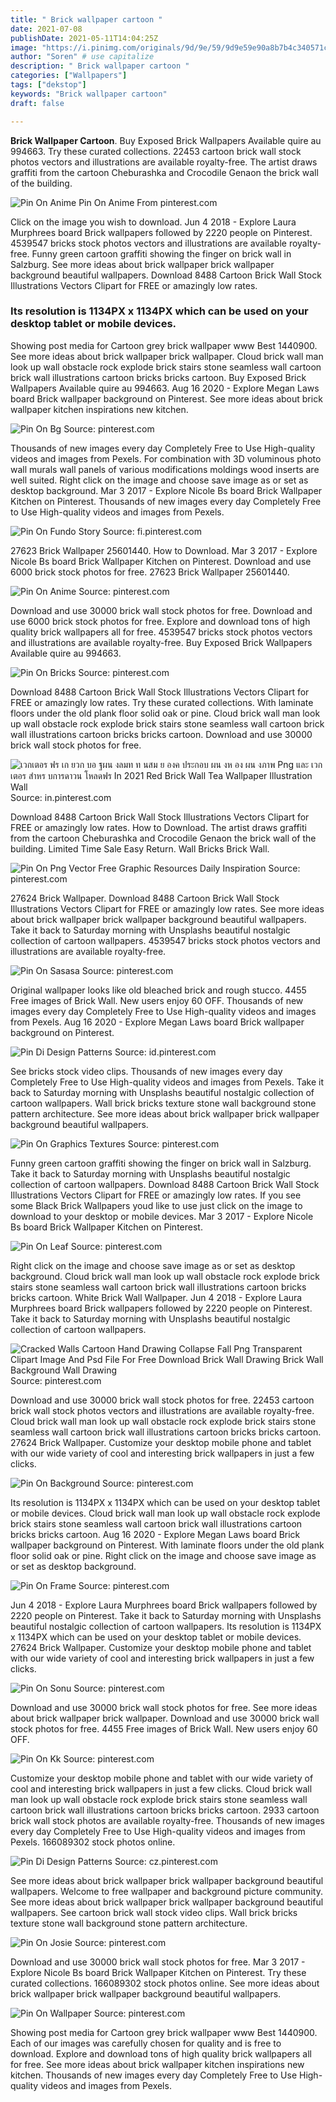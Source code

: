 ```yaml
---
title: " Brick wallpaper cartoon "
date: 2021-07-08
publishDate: 2021-05-11T14:04:25Z
image: "https://i.pinimg.com/originals/9d/9e/59/9d9e59e90a8b7b4c340571ca4f535813.jpg"
author: "Soren" # use capitalize
description: " Brick wallpaper cartoon "
categories: ["Wallpapers"]
tags: ["dekstop"]
keywords: "Brick wallpaper cartoon"
draft: false

---
```



**Brick Wallpaper Cartoon**. Buy Exposed Brick Wallpapers Available quire au 994663. Try these curated collections. 22453 cartoon brick wall stock photos vectors and illustrations are available royalty-free. The artist draws graffiti from the cartoon Cheburashka and Crocodile Genaon the brick wall of the building.

![Pin On Anime](https://i.pinimg.com/originals/6c/53/13/6c531362b29f10daa082ce08955956df.jpg "Pin On Anime")
Pin On Anime From pinterest.com


Click on the image you wish to download. Jun 4 2018 - Explore Laura Murphrees board Brick wallpapers followed by 2220 people on Pinterest. 4539547 bricks stock photos vectors and illustrations are available royalty-free. Funny green cartoon graffiti showing the finger on brick wall in Salzburg. See more ideas about brick wallpaper brick wallpaper background beautiful wallpapers. Download 8488 Cartoon Brick Wall Stock Illustrations Vectors Clipart for FREE or amazingly low rates.

### Its resolution is 1134PX x 1134PX which can be used on your desktop tablet or mobile devices.

Showing post media for Cartoon grey brick wallpaper www Best 1440900. See more ideas about brick wallpaper brick wallpaper. Cloud brick wall man look up wall obstacle rock explode brick stairs stone seamless wall cartoon brick wall illustrations cartoon bricks bricks cartoon. Buy Exposed Brick Wallpapers Available quire au 994663. Aug 16 2020 - Explore Megan Laws board Brick wallpaper background on Pinterest. See more ideas about brick wallpaper kitchen inspirations new kitchen.


![Pin On Bg](https://i.pinimg.com/originals/1e/57/01/1e5701227593dcd5f417cae8fbb0c4be.jpg "Pin On Bg")
Source: pinterest.com

Thousands of new images every day Completely Free to Use High-quality videos and images from Pexels. For combination with 3D voluminous photo wall murals wall panels of various modifications moldings wood inserts are well suited. Right click on the image and choose save image as or set as desktop background. Mar 3 2017 - Explore Nicole Bs board Brick Wallpaper Kitchen on Pinterest. Thousands of new images every day Completely Free to Use High-quality videos and images from Pexels.

![Pin On Fundo Story](https://i.pinimg.com/474x/97/1c/dc/971cdccf8ad74cea93bb0107850427a8.jpg "Pin On Fundo Story")
Source: fi.pinterest.com

27623 Brick Wallpaper 25601440. How to Download. Mar 3 2017 - Explore Nicole Bs board Brick Wallpaper Kitchen on Pinterest. Download and use 6000 brick stock photos for free. 27623 Brick Wallpaper 25601440.

![Pin On Anime](https://i.pinimg.com/originals/6c/53/13/6c531362b29f10daa082ce08955956df.jpg "Pin On Anime")
Source: pinterest.com

Download and use 30000 brick wall stock photos for free. Download and use 6000 brick stock photos for free. Explore and download tons of high quality brick wallpapers all for free. 4539547 bricks stock photos vectors and illustrations are available royalty-free. Buy Exposed Brick Wallpapers Available quire au 994663.

![Pin On Bricks](https://i.pinimg.com/originals/c2/7b/b3/c27bb3378e492baebf67189da87bcbd7.jpg "Pin On Bricks")
Source: pinterest.com

Download 8488 Cartoon Brick Wall Stock Illustrations Vectors Clipart for FREE or amazingly low rates. Try these curated collections. With laminate floors under the old plank floor solid oak or pine. Cloud brick wall man look up wall obstacle rock explode brick stairs stone seamless wall cartoon brick wall illustrations cartoon bricks bricks cartoon. Download and use 30000 brick wall stock photos for free.

![เวกเตอร ฟร เก ยวก บอ ฐผน งลมท ท นสม ย องค ประกอบ ผน งห อง ผน งภาพ Png และ เวกเตอร สำหร บการดาวน โหลดฟร In 2021 Red Brick Wall Tea Wallpaper Illustration Wall](https://i.pinimg.com/474x/bf/0e/a0/bf0ea0160957ef94d6a6125bd9fcea62.jpg "เวกเตอร ฟร เก ยวก บอ ฐผน งลมท ท นสม ย องค ประกอบ ผน งห อง ผน งภาพ Png และ เวกเตอร สำหร บการดาวน โหลดฟร In 2021 Red Brick Wall Tea Wallpaper Illustration Wall")
Source: in.pinterest.com

Download 8488 Cartoon Brick Wall Stock Illustrations Vectors Clipart for FREE or amazingly low rates. How to Download. The artist draws graffiti from the cartoon Cheburashka and Crocodile Genaon the brick wall of the building. Limited Time Sale Easy Return. Wall Bricks Brick Wall.

![Pin On Png Vector Free Graphic Resources Daily Inspiration](https://i.pinimg.com/736x/f0/48/6c/f0486c3d370b09b77391c1dd376eb5c4.jpg "Pin On Png Vector Free Graphic Resources Daily Inspiration")
Source: pinterest.com

27624 Brick Wallpaper. Download 8488 Cartoon Brick Wall Stock Illustrations Vectors Clipart for FREE or amazingly low rates. See more ideas about brick wallpaper brick wallpaper background beautiful wallpapers. Take it back to Saturday morning with Unsplashs beautiful nostalgic collection of cartoon wallpapers. 4539547 bricks stock photos vectors and illustrations are available royalty-free.

![Pin On Sasasa](https://i.pinimg.com/originals/ea/2c/9f/ea2c9f454fc3350368139b8a0cdd8ed3.jpg "Pin On Sasasa")
Source: pinterest.com

Original wallpaper looks like old bleached brick and rough stucco. 4455 Free images of Brick Wall. New users enjoy 60 OFF. Thousands of new images every day Completely Free to Use High-quality videos and images from Pexels. Aug 16 2020 - Explore Megan Laws board Brick wallpaper background on Pinterest.

![Pin Di Design Patterns](https://i.pinimg.com/originals/fe/00/45/fe0045c834c0ba63bf4482f4bb2485b4.jpg "Pin Di Design Patterns")
Source: id.pinterest.com

See bricks stock video clips. Thousands of new images every day Completely Free to Use High-quality videos and images from Pexels. Take it back to Saturday morning with Unsplashs beautiful nostalgic collection of cartoon wallpapers. Wall brick bricks texture stone wall background stone pattern architecture. See more ideas about brick wallpaper brick wallpaper background beautiful wallpapers.

![Pin On Graphics Textures](https://i.pinimg.com/originals/fc/f6/1c/fcf61c590a3c80cd3bd07fef9b5ba2a1.jpg "Pin On Graphics Textures")
Source: pinterest.com

Funny green cartoon graffiti showing the finger on brick wall in Salzburg. Take it back to Saturday morning with Unsplashs beautiful nostalgic collection of cartoon wallpapers. Download 8488 Cartoon Brick Wall Stock Illustrations Vectors Clipart for FREE or amazingly low rates. If you see some Black Brick Wallpapers youd like to use just click on the image to download to your desktop or mobile devices. Mar 3 2017 - Explore Nicole Bs board Brick Wallpaper Kitchen on Pinterest.

![Pin On Leaf](https://i.pinimg.com/originals/d9/7c/fb/d97cfbbcf90c5d12e6ef6495b1fc6f92.jpg "Pin On Leaf")
Source: pinterest.com

Right click on the image and choose save image as or set as desktop background. Cloud brick wall man look up wall obstacle rock explode brick stairs stone seamless wall cartoon brick wall illustrations cartoon bricks bricks cartoon. White Brick Wall Wallpaper. Jun 4 2018 - Explore Laura Murphrees board Brick wallpapers followed by 2220 people on Pinterest. Take it back to Saturday morning with Unsplashs beautiful nostalgic collection of cartoon wallpapers.

![Cracked Walls Cartoon Hand Drawing Collapse Fall Png Transparent Clipart Image And Psd File For Free Download Brick Wall Drawing Brick Wall Background Wall Drawing](https://i.pinimg.com/originals/e3/54/55/e35455377562c67f60427312bccee821.jpg "Cracked Walls Cartoon Hand Drawing Collapse Fall Png Transparent Clipart Image And Psd File For Free Download Brick Wall Drawing Brick Wall Background Wall Drawing")
Source: pinterest.com

Download and use 30000 brick wall stock photos for free. 22453 cartoon brick wall stock photos vectors and illustrations are available royalty-free. Cloud brick wall man look up wall obstacle rock explode brick stairs stone seamless wall cartoon brick wall illustrations cartoon bricks bricks cartoon. 27624 Brick Wallpaper. Customize your desktop mobile phone and tablet with our wide variety of cool and interesting brick wallpapers in just a few clicks.

![Pin On Background](https://i.pinimg.com/originals/50/f3/6a/50f36a03fe3c6f968b015b938e01b438.jpg "Pin On Background")
Source: pinterest.com

Its resolution is 1134PX x 1134PX which can be used on your desktop tablet or mobile devices. Cloud brick wall man look up wall obstacle rock explode brick stairs stone seamless wall cartoon brick wall illustrations cartoon bricks bricks cartoon. Aug 16 2020 - Explore Megan Laws board Brick wallpaper background on Pinterest. With laminate floors under the old plank floor solid oak or pine. Right click on the image and choose save image as or set as desktop background.

![Pin On Frame](https://i.pinimg.com/originals/a3/d5/cf/a3d5cfd48b2bd31603e7bfe51a3bdbe9.jpg "Pin On Frame")
Source: pinterest.com

Jun 4 2018 - Explore Laura Murphrees board Brick wallpapers followed by 2220 people on Pinterest. Take it back to Saturday morning with Unsplashs beautiful nostalgic collection of cartoon wallpapers. Its resolution is 1134PX x 1134PX which can be used on your desktop tablet or mobile devices. 27624 Brick Wallpaper. Customize your desktop mobile phone and tablet with our wide variety of cool and interesting brick wallpapers in just a few clicks.

![Pin On Sonu](https://i.pinimg.com/736x/f0/da/6a/f0da6a27a85c622322e4654a39e434a2.jpg "Pin On Sonu")
Source: pinterest.com

Download and use 30000 brick wall stock photos for free. See more ideas about brick wallpaper brick wallpaper. Download and use 30000 brick wall stock photos for free. 4455 Free images of Brick Wall. New users enjoy 60 OFF.

![Pin On Kk](https://i.pinimg.com/originals/20/65/87/2065873bafb80117506d5bef7483cad7.jpg "Pin On Kk")
Source: pinterest.com

Customize your desktop mobile phone and tablet with our wide variety of cool and interesting brick wallpapers in just a few clicks. Cloud brick wall man look up wall obstacle rock explode brick stairs stone seamless wall cartoon brick wall illustrations cartoon bricks bricks cartoon. 2933 cartoon brick wall stock photos are available royalty-free. Thousands of new images every day Completely Free to Use High-quality videos and images from Pexels. 166089302 stock photos online.

![Pin Di Design Patterns](https://i.pinimg.com/originals/f0/67/5e/f0675e3e29f3b85435de0e870e0bf902.jpg "Pin Di Design Patterns")
Source: cz.pinterest.com

See more ideas about brick wallpaper brick wallpaper background beautiful wallpapers. Welcome to free wallpaper and background picture community. See more ideas about brick wallpaper brick wallpaper background beautiful wallpapers. See cartoon brick wall stock video clips. Wall brick bricks texture stone wall background stone pattern architecture.

![Pin On Josie](https://i.pinimg.com/736x/b2/ce/09/b2ce09c3f86a830480142b0433e11b61.jpg "Pin On Josie")
Source: pinterest.com

Download and use 30000 brick wall stock photos for free. Mar 3 2017 - Explore Nicole Bs board Brick Wallpaper Kitchen on Pinterest. Try these curated collections. 166089302 stock photos online. See more ideas about brick wallpaper brick wallpaper background beautiful wallpapers.

![Pin On Wallpaper](https://i.pinimg.com/originals/9d/9e/59/9d9e59e90a8b7b4c340571ca4f535813.jpg "Pin On Wallpaper")
Source: pinterest.com

Showing post media for Cartoon grey brick wallpaper www Best 1440900. Each of our images was carefully chosen for quality and is free to download. Explore and download tons of high quality brick wallpapers all for free. See more ideas about brick wallpaper kitchen inspirations new kitchen. Thousands of new images every day Completely Free to Use High-quality videos and images from Pexels.

